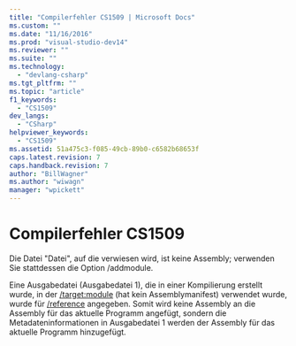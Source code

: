 ```yaml
---
title: "Compilerfehler CS1509 | Microsoft Docs"
ms.custom: ""
ms.date: "11/16/2016"
ms.prod: "visual-studio-dev14"
ms.reviewer: ""
ms.suite: ""
ms.technology: 
  - "devlang-csharp"
ms.tgt_pltfrm: ""
ms.topic: "article"
f1_keywords: 
  - "CS1509"
dev_langs: 
  - "CSharp"
helpviewer_keywords: 
  - "CS1509"
ms.assetid: 51a475c3-f085-49cb-89b0-c6582b68653f
caps.latest.revision: 7
caps.handback.revision: 7
author: "BillWagner"
ms.author: "wiwagn"
manager: "wpickett"
---
```

# Compilerfehler CS1509
Die Datei "Datei", auf die verwiesen wird, ist keine Assembly; verwenden Sie stattdessen die Option \/addmodule.  
  
 Eine Ausgabedatei \(Ausgabedatei 1\), die in einer Kompilierung erstellt wurde, in der [\/target:module](../../csharp/language-reference/compiler-options/target-module-compiler-option.md) \(hat kein Assemblymanifest\) verwendet wurde, wurde für [\/reference](../../csharp/language-reference/compiler-options/reference-compiler-option.md) angegeben. Somit wird keine Assembly an die Assembly für das aktuelle Programm angefügt, sondern die Metadateninformationen in Ausgabedatei 1 werden der Assembly für das aktuelle Programm hinzugefügt.